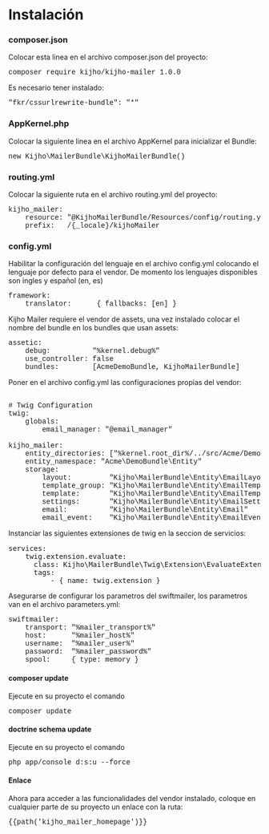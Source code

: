 <html>
 <body>
<h1>Instalación</h1>


<h3>composer.json</h3>

Colocar esta linea en el archivo composer.json del proyecto:

<pre style="font-family: Courier New;">composer require kijho/kijho-mailer 1.0.0</pre>


Es necesario tener instalado:

<pre style="font-family: Courier New;">"fkr/cssurlrewrite-bundle": "*"</pre>

<h3>AppKernel.php</h3>

Colocar la siguiente linea en el archivo AppKernel para inicializar el Bundle:

<pre style="font-family: Courier New;">new Kijho\MailerBundle\KijhoMailerBundle()</pre>


<h3>routing.yml</h3>

Colocar la siguiente ruta en el archivo routing.yml del proyecto:

<pre style="font-family: Courier New;">
kijho_mailer:
    resource: "@KijhoMailerBundle/Resources/config/routing.yml"
    prefix:   /{_locale}/kijhoMailer
</pre>


<h3>config.yml</h3>

Habilitar la configuración del lenguaje en el archivo config.yml colocando  el lenguaje por defecto para el vendor. De momento los lenguajes disponibles son ingles y español (en, es)

<pre style="font-family: Courier New;">
framework:
    translator:      { fallbacks: [en] }
</pre>


Kijho Mailer requiere el vendor de assets, una vez instalado colocar el nombre del bundle en los bundles que usan assets:

<pre style="font-family: Courier New;">
assetic:
    debug:          "%kernel.debug%"
    use_controller: false
    bundles:        [AcmeDemoBundle, KijhoMailerBundle]
</pre>

Poner en el archivo config.yml las configuraciones propias del vendor:
<pre style="font-family: Courier New;">

# Twig Configuration
twig:
    globals:
        email_manager: "@email_manager"

kijho_mailer:
    entity_directories: ["%kernel.root_dir%/../src/Acme/DemoBundle/Entity/"]
    entity_namespace: "Acme\DemoBundle\Entity"
    storage:
        layout:         "Kijho\MailerBundle\Entity\EmailLayout"
        template_group: "Kijho\MailerBundle\Entity\EmailTemplateGroup"
        template:       "Kijho\MailerBundle\Entity\EmailTemplate"
        settings:       "Kijho\MailerBundle\Entity\EmailSettings"
        email:          "Kijho\MailerBundle\Entity\Email"
        email_event:    "Kijho\MailerBundle\Entity\EmailEvent"
</pre>

Instanciar las siguientes extensiones de twig en la seccion de servicios:
<pre>
services:
    twig.extension.evaluate:
      class: Kijho\MailerBundle\Twig\Extension\EvaluateExtension
      tags:
          - { name: twig.extension }
</pre>

Asegurarse de configurar los parametros del swiftmailer, los parametros van en el archivo parameters.yml:

<pre style="font-family: Courier New;">
swiftmailer:
    transport: "%mailer_transport%"
    host:      "%mailer_host%"
    username:  "%mailer_user%"
    password:  "%mailer_password%"
    spool:     { type: memory }
</pre>


<h4>composer update</h4>
Ejecute en su proyecto el comando <pre style="font-family: Courier New;">composer update</pre> 

<h4>doctrine schema update</h4>
Ejecute en su proyecto el comando <pre style="font-family: Courier New;">php app/console d:s:u --force</pre> 

<h4>Enlace</h4>
Ahora para acceder a las funcionalidades del vendor instalado, coloque en cualquier parte de su proyecto un enlace con la ruta:
<pre style="font-family: Courier New;">{{path('kijho_mailer_homepage')}}</pre>

<script>
    $( function() { $("PRE").prettyPre(); } );
</script>

</body>
</html>